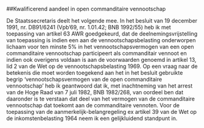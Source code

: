 <meta http-equiv='Content-Type' content='text/html; charset=utf-8' />

##Kwalificerend aandeel in open commanditaire vennootschap

De Staatssecretaris deelt het volgende mee.     In het besluit van 19 december 1991, nr. DB91/6241 (Vpb’69, nr. 1.01.42; BNB 1992/55) heb ik met toepassing van artikel 63 AWR goedgekeurd, dat de deelnemingsvrijstelling van toepassing is indien een aan de vennootschapsbelasting onderworpen lichaam voor ten minste 5% in het vennootschapsvermogen van een open commanditaire vennootschap participeert als commanditair vennoot en indien ook overigens voldaan is aan de voorwaarden genoemd in artikel 13, lid 2 van de Wet op de vennootschapsbelasting 1969. Op een vraag naar de betekenis die moet worden toegekend aan het in het besluit gebruikte begrip ‘vennootschapsvermogen van de open commanditaire vennootschap’ heb ik geantwoord dat ik, met inachtneming van het arrest van de Hoge Raad van 7 juli 1982, BNB 1982/268, van oordeel ben dat daaronder is te verstaan dat deel van het vermogen van de commanditaire vennootschap dat toekomt aan de commanditaire vennoten. Voor de toepassing van de aanmerkelijk-belangregeling ex artikel 39 van de Wet op de inkomstenbelasting 1964 neem ik een gelijkluidend standpunt in.    

